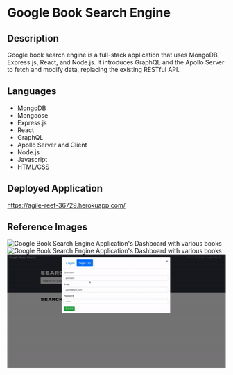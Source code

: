 # Google Book Search Engine

## Description
Google book search engine is a full-stack application that uses MongoDB, Express.js, React, and Node.js. It introduces GraphQL and the Apollo Server to fetch and modify data, replacing the existing RESTful API.

## Languages
* MongoDB
* Mongoose
* Express.js
* React
* GraphQL
* Apollo Server and Client
* Node.js
* Javascript
* HTML/CSS

## Deployed Application
https://agile-reef-36729.herokuapp.com/ 

## Reference Images
<img src="./references/google-1.gif" alt="Google Book Search Engine Application's Dashboard with various books">
<img src="./references/google-2.gif" alt="Google Book Search Engine Application's Dashboard with various books">
<img src="./references/google-3.gif" alt="Google Book Search Engine Application's Dashboard with various books">